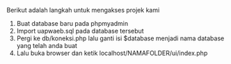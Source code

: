 Berikut adalah langkah untuk mengakses projek kami

1. Buat database baru pada phpmyadmin
2. Import uapwaeb.sql pada database tersebut
3. Pergi ke db/koneksi.php lalu ganti isi $database menjadi 
   nama database yang telah anda buat
4. Lalu buka browser dan ketik localhost/NAMAFOLDER/ui/index.php